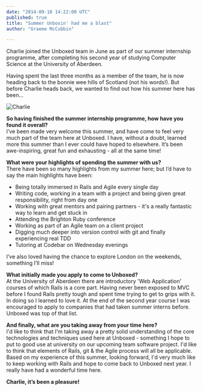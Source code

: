 ```yaml
---
date: "2014-09-18 14:22:00 UTC"
published: true
title: "Summer Unboxin' had me a blast"
author: "Graeme McCubbin"

---
```


Charlie joined the Unboxed team in June as part of our summer internship programme, after completing his second year of studying Computer Science at the University of Aberdeen.<br/>

Having spent the last three months as a member of the team, he is now heading back to the bonnie wee hills of Scotland (not his words!). But before Charlie heads back, we wanted to find out how his summer here has been...<br/>

![Charlie](http://i1291.photobucket.com/albums/b548/grammccram/ScreenShot2014-09-11at151548_zps843db99d.png)

<b>So having finished the summer internship programme, how have you found it overall?</b><br/>
I’ve been made very welcome this summer, and have come to feel very much part of the team here at Unboxed. I have, without a doubt, learned more this summer than I ever could have hoped to elsewhere. It’s been awe-inspiring, great fun and exhausting - all at the same time!<br/>

<b>What were your highlights of spending the summer with us?</b><br/>
There have been so many highlights from my summer here; but I’d have to say the main highlights have been:<br/>

<ul>
<li>Being totally immersed in Rails and Agile every single day
<li>Writing code, working in a team with a project and being given great responsibility, right from day one
<li>Working with great mentors and pairing partners - it's a really fantastic way to learn and get stuck in
<li>Attending the Brighton Ruby conference
<li>Working as part of an Agile team on a client project
<li>Digging much deeper into version control with git and finally experiencing real TDD
<li>Tutoring at Codebar on Wednesday evenings
</ul>

I’ve also loved having the chance to explore London on the weekends, something I’ll miss!<br/>

<b>What initially made you apply to come to Unboxed?</b><br/>
At the University of Aberdeen there are introductory 'Web Application' courses of which Rails is a core part. Having never been exposed to MVC before I found Rails pretty tough and spent time trying to get to grips with it. In doing so I learned to love it. At the end of the second year course I was encouraged to apply to companies that had taken summer interns before. Unboxed was top of that list.

<b>And finally, what are you taking away from your time here?</b><br/>
I'd like to think that I'm taking away a pretty solid understanding of the core technologies and techniques used here at Unboxed - something I hope to put to good use at university on our upcoming team software project. I'd like to think that elements of Rails, git & the Agile process will all be applicable. Based on my experience of this summer, looking forward, I'd very much like to keep working with Rails and hope to come back to Unboxed next year. I really have had a wonderful time here.<br/>

<b>Charlie, it’s been a pleasure!</b>
